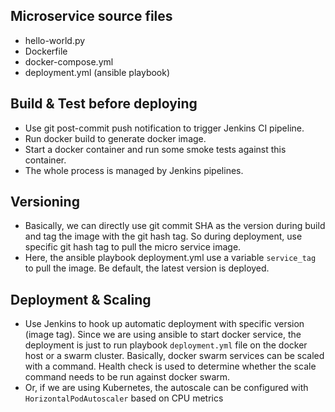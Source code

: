 ## Microservice source files
- hello-world.py
- Dockerfile
- docker-compose.yml
- deployment.yml (ansible playbook)

## Build & Test before deploying
- Use git post-commit push notification to trigger Jenkins CI pipeline.
- Run docker build to generate docker image.
- Start a docker container and run some smoke tests against this container.
- The whole process is managed by Jenkins pipelines.

## Versioning
- Basically, we can directly use git commit SHA as the version during build and tag the image with the git hash tag. So during deployment, use specific git hash tag to pull the micro service image.
- Here, the ansible playbook deployment.yml use a variable `service_tag` to pull the image. Be default, the latest version is deployed.

## Deployment & Scaling
- Use Jenkins to hook up automatic deployment with specific version (image tag). Since we are using ansible to start docker service, the deployment is just to run playbook `deployment.yml` file on the docker host or a swarm cluster. Basically, docker swarm services can be scaled with a command. Health check is used to determine whether the scale command needs to be run against docker swarm.
- Or, if we are using Kubernetes, the autoscale can be configured with `HorizontalPodAutoscaler` based on CPU metrics
